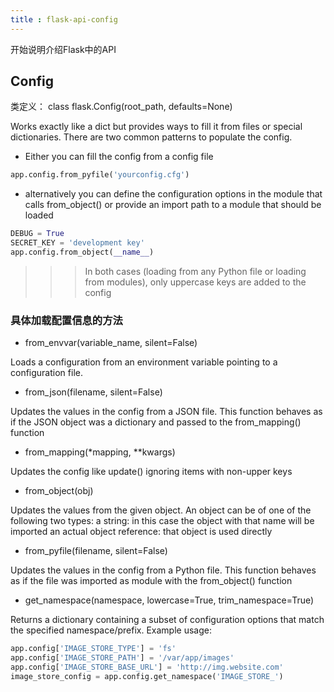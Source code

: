 ```yaml
---
title : flask-api-config
---
```


开始说明介绍Flask中的API


## Config

类定义： class flask.Config(root_path, defaults=None)

Works exactly like a dict but provides ways to fill it from files or special dictionaries. There are two common patterns to populate the config.

* Either you can fill the config from a config file 

~~~python
app.config.from_pyfile('yourconfig.cfg')
~~~

* alternatively you can define the configuration options in the module that calls from_object() or provide an import path to a module that should be loaded

~~~python
DEBUG = True
SECRET_KEY = 'development key'
app.config.from_object(__name__)
~~~

>>> In both cases (loading from any Python file or loading from modules), only uppercase keys are added to the config

### 具体加载配置信息的方法

* from_envvar(variable_name, silent=False)

Loads a configuration from an environment variable pointing to a configuration file.

* from_json(filename, silent=False)

Updates the values in the config from a JSON file. This function behaves as if the JSON object was a dictionary and passed to the from_mapping() function

* from_mapping(*mapping, **kwargs)

Updates the config like update() ignoring items with non-upper keys

* from_object(obj)

Updates the values from the given object. An object can be of one of the following two types:
a string: in this case the object with that name will be imported
an actual object reference: that object is used directly

* from_pyfile(filename, silent=False)

Updates the values in the config from a Python file. This function behaves as if the file was imported as module with the from_object() function

* get_namespace(namespace, lowercase=True, trim_namespace=True)

Returns a dictionary containing a subset of configuration options that match the specified namespace/prefix. Example usage:

~~~python
app.config['IMAGE_STORE_TYPE'] = 'fs'
app.config['IMAGE_STORE_PATH'] = '/var/app/images'
app.config['IMAGE_STORE_BASE_URL'] = 'http://img.website.com'
image_store_config = app.config.get_namespace('IMAGE_STORE_')
~~~



